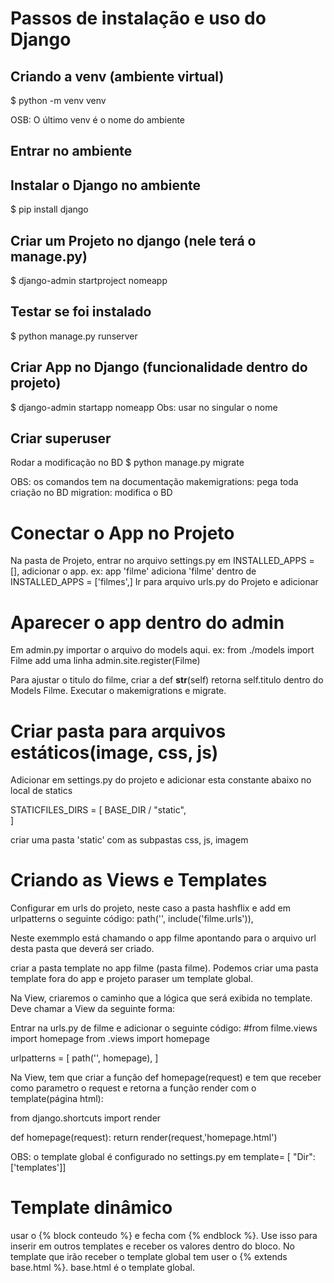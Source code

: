 # Passos de instalação e uso do Django

## Criando a venv (ambiente virtual)
$ python -m venv venv

OSB: O último venv é o nome do ambiente

## Entrar no ambiente

## Instalar o Django no ambiente
$ pip install django

## Criar um Projeto no django (nele terá o manage.py)
$ django-admin startproject nomeapp

## Testar se foi instalado
$ python manage.py runserver

## Criar App no Django (funcionalidade dentro do projeto)
$ django-admin startapp nomeapp
Obs: usar no singular o nome

## Criar superuser

Rodar a modificação no BD
$ python manage.py migrate

OBS: os comandos tem na documentação
makemigrations: pega toda criação no BD
migration: modifica o BD

# Conectar o App no Projeto
Na pasta de Projeto, entrar no arquivo settings.py em INSTALLED_APPS = [], adicionar o app.
ex:
app 'filme' adiciona 'filme' dentro de INSTALLED_APPS = ['filmes',]
Ir para arquivo urls.py do Projeto e adicionar

# Aparecer o app dentro do admin
Em admin.py importar o arquivo do models aqui. ex: from ./models import Filme
add uma linha admin.site.register(Filme)

Para ajustar o titulo do filme, criar a def __str__(self) retorna self.titulo dentro do Models Filme. Executar o makemigrations e migrate.

# Criar pasta para arquivos estáticos(image, css, js)

Adicionar em settings.py do projeto e adicionar esta constante abaixo no local de statics

STATICFILES_DIRS = [
    BASE_DIR / "static",    
]

criar uma pasta 'static' com as subpastas css, js, imagem

# Criando as Views e Templates
Configurar em urls do projeto, neste caso a pasta hashflix e add em urlpatterns o seguinte código:
path('', include('filme.urls')),

Neste exemmplo está chamando o app filme apontando para o arquivo url desta pasta que deverá ser criado.

criar a pasta template no app filme (pasta filme). Podemos criar uma pasta template fora do app e projeto paraser um template global.

Na View, criaremos o caminho que a lógica que será exibida no template.
Deve chamar a View da seguinte forma:

Entrar na urls.py de filme e adicionar o seguinte código:
#from filme.views import homepage
from .views import homepage

urlpatterns = [
    path('', homepage),
]

Na View, tem que criar a função def homepage(request) e tem que receber como parametro o request e retorna a função render com o template(página html):

from django.shortcuts import render

def homepage(request):
    return render(request,'homepage.html')

OBS: o template global é configurado no settings.py em template= [ "Dir":['templates']]

# Template dinâmico

usar o {% block conteudo %} e fecha com {% endblock %}. Use isso para inserir em outros templates e receber os valores dentro do bloco.
No template que irão receber o template global tem user o {% extends base.html %}. base.html é o template global. 
